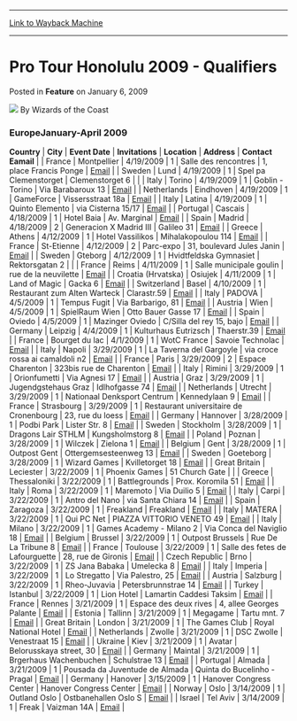 
---
[Link to Wayback Machine](https://web.archive.org/web/20220125082136/https://magic.wizards.com/en/articles/archive/feature/pro-tour-honolulu-2009-qualifiers-2009-01-06)

[_metadata_:wayback_url]:- "https://magic.wizards.com/en/articles/archive/feature/pro-tour-honolulu-2009-qualifiers-2009-01-06"
[_metadata_:wayback_raw_url]:- "https://web.archive.org/web/20220125082136id_/https://magic.wizards.com/en/articles/archive/feature/pro-tour-honolulu-2009-qualifiers-2009-01-06"
[_metadata_:wayback_capture_timestamp]:- "2022-01-25 08:21:36+00:00"
[_metadata_:description]:- "EuropeJanuary-April 2009 CountryCityEvent DateInvitationsLocationAddressContact Eamail FranceMontpellier4/19/20091Salle des rencontres1, place Francis PongeEmail SwedenLund4/19/20091Spel pa ClemenstorgetClemenstorget 6 ItalyTorino4/19/20091Goblin - TorinoVia Barabaroux 13Email NetherlandsEindhoven4/19/20091GameForceVissersstraat 18aEmail ItalyLatina4/19/20091Quinto Elementovia"
[_metadata_:generator]:- "Drupal 7 (http://drupal.org)"
[_metadata_:publish_date]:- "2009-01-06"
---


Pro Tour Honolulu 2009 - Qualifiers
===================================



 Posted in **Feature**
 on January 6, 2009 






![](https://media.magic.wizards.com/styles/auth_small/public/images/person/wizards_author.jpg)
By Wizards of the Coast












### EuropeJanuary-April 2009




 **Country** | **City** | **Event Date** | **Invitations** | **Location** | **Address** | **Contact Eamail** |
| France | Montpellier | 4/19/2009 | 1 | Salle des rencontres | 1, place Francis Ponge | [Email](mailto:Spirit.link@free.fr) |
| Sweden | Lund | 4/19/2009 | 1 | Spel pa Clemenstorget | Clemenstorget 6 |  |
| Italy | Torino | 4/19/2009 | 1 | Goblin - Torino | Via Barabaroux 13 | [Email](mailto:goblintorino@libero.it) |
| Netherlands | Eindhoven | 4/19/2009 | 1 | GameForce | Vissersstraat 18a | [Email](mailto:bramsnepvangers@gmail.com) |
| Italy | Latina | 4/19/2009 | 1 | Quinto Elemento | via Cisterna 15/17 | [Email](mailto:odissea@email.it) |
| Portugal | Cascais | 4/18/2009 | 1 | Hotel Baia | Av. Marginal | [Email](mailto:dci@devir.pt) |
| Spain | Madrid | 4/18/2009 | 2 | Generacion X Madrid III | Galileo 31 | [Email](mailto:juegos@generacionx.es) |
| Greece | Athens | 4/12/2009 | 1 | Hotel Vassilikos | Mihalakopoulou 114 | [Email](mailto:m_kyrkos@otenet.gr) |
| France | St-Etienne | 4/12/2009 | 2 | Parc-expo | 31, boulevard Jules Janin | [Email](mailto:L_detergent@hotmail.com) |
| Sweden | Gteborg | 4/12/2009 | 1 | Hvidtfeldska Gymnasiet | Rektorsgatan 2 |  |
| France | Reims | 4/11/2009 | 1 | Salle municipale goulin | rue de la neuvilette | [Email](mailto:sebastien.roulot@wanadoo.fr) |
| Croatia (Hrvatska) | Osiujek | 4/11/2009 | 1 | Land of Magic | Gacka 6 | [Email](mailto:ivan.petkovic@landofmagic.hr) |
| Switzerland | Basel | 4/10/2009 | 1 | Restaurant zum Alten Warteck | Clarastr.59 | [Email](mailto:marsipulani@intergga.ch) |
| Italy | PADOVA | 4/5/2009 | 1 | Tempus Fugit | Via Barbarigo, 81 | [Email](mailto:info@tempusgames.it) |
| Austria | Wien | 4/5/2009 | 1 | SpielRaum Wien | Otto Bauer Gasse 17 | [Email](mailto:wien@spielraum.co.at) |
| Spain | Oviedo | 4/5/2009 | 1 | Mazinger Oviedo | C/Silla del rey 15, bajo | [Email](mailto:mazingeroviedo@ono.com) |
| Germany | Leipzig | 4/4/2009 | 1 | Kulturhaus Eutrizsch | Thaerstr.39 | [Email](mailto:midi_le@web.de) |
| France | Bourget du lac | 4/1/2009 | 1 | WotC France | Savoie Technolac | [Email](mailto:damien.guillemard@hasbro.fr) |
| Italy | Napoli | 3/29/2009 | 1 | La Taverna del Gargoyle | via croce rossa ai camaldoli n2 | [Email](mailto:nunzio@tavernadelgargoyle.com) |
| France | Paris | 3/29/2009 | 2 | Espace Charenton | 323bis rue de Charenton | [Email](mailto:kevin.desprez@mtgfrance.com) |
| Italy | Rimini | 3/29/2009 | 1 | Orionfumetti | Via Agnesi 17 | [Email](mailto:andres@orionfumetti.it) |
| Austria | Graz | 3/29/2009 | 1 | Jugendgstehaus Graz | Idlhofgasse 74 | [Email](mailto:david_reitbauer@hotmail.com) |
| Netherlands | Utrecht | 3/29/2009 | 1 | Nationaal Denksport Centrum | Kennedylaan 9 | [Email](mailto:bramsnepvangers@gmail.com) |
| France | Strasbourg | 3/29/2009 | 1 | Restaurant universitaire de Cronenbourg | 23, rue du loess | [Email](mailto:maxlemago@hotmail.com) |
| Germany | Hannover | 3/28/2009 | 1 | Podbi Park | Lister Str. 8 | [Email](mailto:FantasticFrank@gmx.de) |
| Sweden | Stockholm | 3/28/2009 | 1 | Dragons Lair STHLM | Kungsholmstorg 8 | [Email](mailto:Disen@dragonslair.se) |
| Poland | Poznan | 3/28/2009 | 1 | Wilczek | Zielona 1 | [Email](mailto:k_banaskiewicz@icpnet.pl) |
| Belgium | Gent | 3/28/2009 | 1 | Outpost Gent | Ottergemsesteenweg 13 | [Email](mailto:mark.dictus@outpost.be) |
| Sweden | Goeteborg | 3/28/2009 | 1 | Wizard Games | Kvilletorget 18 | [Email](mailto:kenny@wizard-games.com) |
| Great Britain | Leciester | 3/22/2009 | 1 | Phoenix Games | 51 Church Gate |  |
| Greece | Thessaloniki | 3/22/2009 | 1 | Battlegrounds | Prox. Koromila 51 | [Email](mailto:georgetheologitis1982@yahoo.gr) |
| Italy | Roma | 3/22/2009 | 1 | Maremoto | Via Duilio 5 | [Email](mailto:vampiric999@hotmail.it) |
| Italy | Carpi | 3/22/2009 | 1 | Antro del Nano | via Santa Chiara 14 | [Email](mailto:dpaga@yahoo.com) |
| Spain | Zaragoza | 3/22/2009 | 1 | Freakland | Freakland | [Email](mailto:info@freaklandgames.com) |
| Italy | MATERA | 3/22/2009 | 1 | Qui PC Net | PIAZZA VITTORIO VENETO 49 | [Email](mailto:quipcnet@lotonero.com) |
| Italy | Milano | 3/22/2009 | 1 | Games Academy - Milano 2 | Via Conca del Naviglio 18 | [Email](mailto:milano2@gamesacademy.it) |
| Belgium | Brussel | 3/22/2009 | 1 | Outpost Brussels | Rue De La Tribune 8 | [Email](mailto:pavlos@outpost.be) |
| France | Toulouse | 3/22/2009 | 1 | Salle des fetes de Lafourguette | 28, rue de Gironis | [Email](mailto:tireleni@msn.com) |
| Czech Republic | Brno | 3/22/2009 | 1 | ZS Jana Babaka | Umelecka 8 | [Email](mailto:brno@cernyrytir.cz) |
| Italy | Imperia | 3/22/2009 | 1 | Lo Stregatto | Via Palestro, 25 | [Email](mailto:lostregatto@stregatto.net) |
| Austria | Salzburg | 3/22/2009 | 1 | Rheo-Juvavia | Petersbrunnstrae 14 | [Email](mailto:salzburg@spielraum.co.at) |
| Turkey | Istanbul | 3/22/2009 | 1 | Lion Hotel | Lamartin Caddesi Taksim | [Email](mailto:mavercik_2004@yahoo.com) |
| France | Rennes | 3/21/2009 | 1 | Espace des deux rives | 4, allee Georges Palante | [Email](mailto:ertai@live.fr) |
| Estonia | Tallinn | 3/21/2009 | 1 | Megagame | Tartu mnt. 7 | [Email](mailto:kaupo@procard.ee) |
| Great Britain | London | 3/21/2009 | 1 | The Games Club | Royal National Hotel | [Email](mailto:play@thegamesclub.org) |
| Netherlands | Zwolle | 3/21/2009 | 1 | DSC Zwolle | Venestraat 15 | [Email](mailto:j.devries02@chello.nl) |
| Ukraine | Kiev | 3/21/2009 | 1 | Avatar | Belorusskaya street, 30 | [Email](mailto:sergeis@bigmir.net) |
| Germany | Maintal | 3/21/2009 | 1 | Brgerhaus Wachenbuchen | Schulstrae 13 | [Email](mailto:ebay@jenskessel.de) |
| Portugal | Almada | 3/21/2009 | 1 | Pousada da Juventude de Almada | Quinta do Bucelinho - Pragal | [Email](mailto:dci@devir.pt) |
| Germany | Hanover | 3/15/2009 | 1 | Hanover Congress Center | Hanover Congress Center | [Email](mailto:dcieurope@hasbro.be) |
| Norway | Oslo | 3/14/2009 | 1 | Outland Oslo | Ostbanehallen Oslo S | [Email](mailto:asaxrud@yahoo.com) |
| Israel | Tel Aviv | 3/14/2009 | 1 | Freak | Vaizman 14A | [Email](mailto:yaron@pmi.co.il) |







